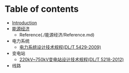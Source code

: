 # Table of contents

* [Introduction](README.md)
* [能源经济](./能源经济/README.md)
    * Reference(./能源经济/Reference.md)
* 电力系统
    * [电力系统设计技术规程(DL/T 5429-2009)](./电力系统/电力系统设计技术规程_DLT_5429_2009.md)
* 变电站
    * [220kV~750kV变电站设计技术规程(DL/T 5218-2012)](./变电站/220kV~750kV变电站设计技术规程_DLT_5218_2012.md)
* 线路

